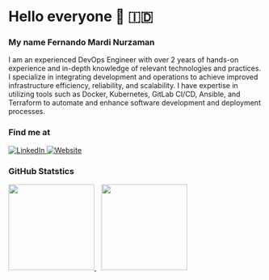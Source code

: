 # <b>Hello everyone :wave: :indonesia:</b>

### <b>My name Fernando Mardi Nurzaman</b>

I am an experienced DevOps Engineer with over 2 years of hands-on experience and in-depth knowledge of relevant technologies and practices. I specialize in integrating development and operations to achieve improved infrastructure efficiency, reliability, and scalability. I have expertise in utilizing tools such as Docker, Kubernetes, GitLab CI/CD, Ansible, and Terraform to automate and enhance software development and deployment processes.

### Find me at

<p style="align: left">
  <a href="https://www.linkedin.com/in/fernandomardinurzaman/" target="_blank">
    <img alt="LinkedIn" src="https://img.shields.io/badge/linkedin-%230077B5.svg?&style=flat&logo=linkedin&logoColor=white" />
  </a> 
  <a href="https://dimasnugroho673.github.io/" target="_blank">
    <img alt="Website" src="https://img.shields.io/badge/Website-3b5998.svg?&style=flat&logo=google-chrome&logoColor=white" />
  </a> 
</p>

### GitHub Statstics

<p style="align: left">
    <a href="https://github.com/nandomardi23">
    <img height="170em" src="https://github-readme-stats-eight-theta.vercel.app/api/top-langs/?username=nandomardi23&layout=compact&langs_count=8&theme=buefy"/>
    <img style="margin-left: 10px" height="170em" src="https://github-readme-stats-eight-theta.vercel.app/api?username=nandomardi23&show_icons=true&theme=buefy&include_all_commits=true&count_private=true"/>
    </a>
</p>

</br>
